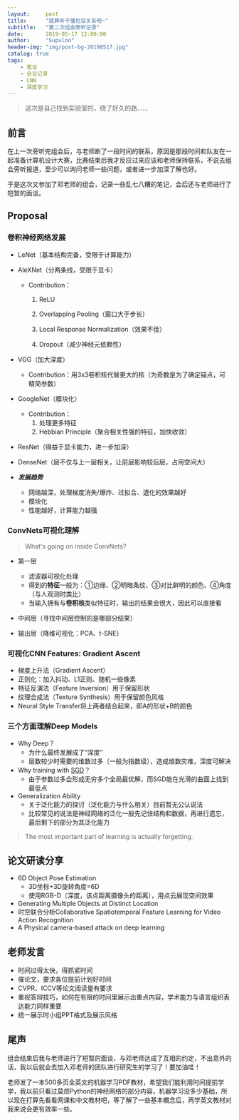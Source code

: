 ```yaml
---
layout:     post
title:      "就算听不懂也没关系吧~"
subtitle:   "第二次组会旁听记录"
date:       2019-05-17 12:00:00
author:     "Supuloo"
header-img: "img/post-bg-20190517.jpg"
catalog: true
tags:
    - 笔记
    - 会议记录
    - CNN
    - 深度学习
---
```


> 这次是自己找到实验室的，绕了好久的路……


## 前言

在上一次旁听完组会后，与老师断了一段时间的联系，原因是那段时间和队友在一起准备计算机设计大赛，比赛结束后我才反应过来应该和老师保持联系，不说去组会旁听报道，至少可以询问老师一些问题，或者进一步加深了解也好。

于是这次又参加了邓老师的组会，记录一些乱七八糟的笔记，会后还与老师进行了短暂的面谈。


## Proposal

### 卷积神经网络发展

- LeNet（基本结构完备，受限于计算能力）

- AleXNet（分两条线，受限于显卡）

  - Contribution：

    1. ReLU

    2. Overlapping Pooling（窗口大于步长）

    3. Local Response Normalization（效果不佳）

    4. Dropout（减少神经元依赖性）


- VGG（加大深度）
   - Contribution：用3x3卷积核代替更大的核（为奇数是为了确定锚点，可精简参数）
- GoogleNet（模块化）
   - Contribution：
     1. 处理更多特征
     2. Hebbian Principle（聚合相关性强的特征，加快收敛）
- ResNet（得益于显卡能力，进一步加深）
- DenseNet（层不仅与上一层相关，让前层影响较后层，占用空间大）

- ***发展趋势***
  - 网络越深，处理梯度消失/爆炸、过拟合、退化的效果越好
  - 模块化
  - 性能越好，计算能力越强



### ConvNets可视化理解

> What's going on inside ConvNets?

- 第一层
  - 滤波器可视化处理
  - 得到的**特征**一般为：①边缘、②明暗条纹、③对比鲜明的颜色、④角度（与人观测时类比）
  - 当输入拥有与**卷积核**类似特征时，输出的结果会很大，因此可以直接看

- 中间层（寻找中间层控制的是哪部分结果）
- 输出层（降维可视化：PCA、t-SNE）



### 可视化CNN Features: Gradient Ascent

- 梯度上升法（Gradient Ascent）
- 正则化：加入抖动、L1正则、随机一些像素
- 特征反演法（Feature Inversion）用于保留形状
- 纹理合成法（Texture Synthesis）用于保留颜色风格
- Neural Style Transfer将上两者结合起来，即A的形状+B的颜色



### 三个方面理解Deep Models

- Why Deep？
  - 为什么最终发展成了“深度”
  - 层数较少时需要的维数过多（一般为指数级），造成维数灾难，深度可解决
- Why training with [SGD](https://www.zhihu.com/question/264189719)？
  - 由于参数过多会形成无穷多个全局最优解，而SGD能在光滑的曲面上找到最低点
- Generalization Ability
  - 关于泛化能力的探讨（泛化能力与什么相关）目前暂无公认说法
  - 比较常见的说法是神经网络的泛化一般先记住结构和数据，再进行遗忘，最后剩下的部分为其泛化能力

> The most important part of learning is actually forgetting.



## 论文研读分享

- 6D Object Pose Estimation
  - 3D坐标+3D旋转角度=6D
  - 使用RGB-D（深度，该点距离摄像头的距离），用点云展现空间效果
- Generating Multiple Objects at Distinct Location
- 时空联合分析Collaborative Spatiotemporal Feature Learning for Video Action Recognition
- A Physical camera-based attack on deep learning



## 老师发言

- 时间过得太快，得抓紧时间
- 催论文，要求各位提前计划好时间
- CVPR、ICCV等论文阅读量有要求
- 重视答辩技巧，如何在有限的时间里展示出重点内容，学术能力与语言组织表达能力同样重要
- 统一展示时小组PPT格式及展示风格

## 尾声

组会结束后我与老师进行了短暂的面谈，与邓老师达成了互相的约定，不出意外的话，我以后就会去加入邓老师的团队进行研究生的学习了！要加油哇！

老师发了一本500多页全英文的机器学习PDF教材，希望我们能利用时间提前学学，我以前只看过莫烦Python的神经网络的部分内容，机器学习没多少基础，所以现在打算先看看网课和中文教材吧，等了解了一些基本概念后，再学英文教材对我来说会更有效率一些。
